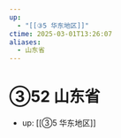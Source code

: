 ```yaml
---
up:
  - "[[③5 华东地区]]"
ctime: 2025-03-01T13:26:07
aliases:
  - 山东省
---
```


# ③52 山东省

- up: [[③5 华东地区]]
